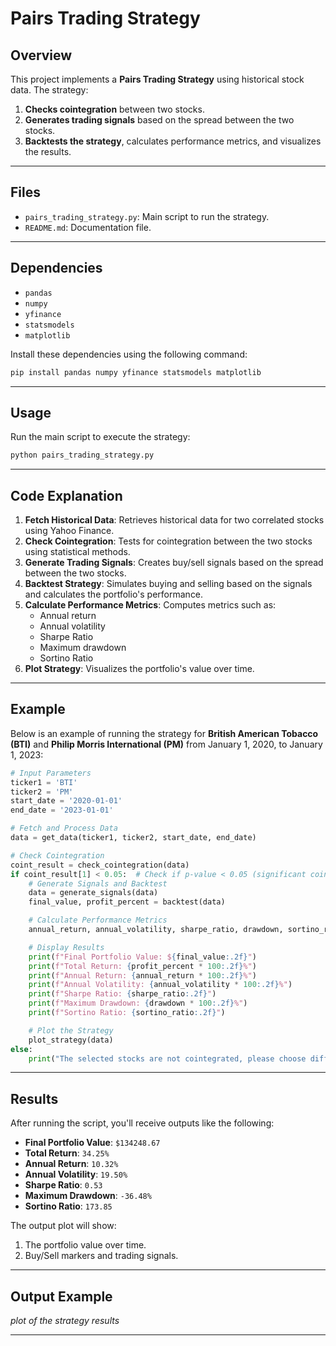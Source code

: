 # Pairs Trading Strategy

## Overview
This project implements a **Pairs Trading Strategy** using historical stock data. The strategy:  
1. **Checks cointegration** between two stocks.  
2. **Generates trading signals** based on the spread between the two stocks.  
3. **Backtests the strategy**, calculates performance metrics, and visualizes the results.

---

## Files
- `pairs_trading_strategy.py`: Main script to run the strategy.
- `README.md`: Documentation file.

---

## Dependencies
- `pandas`
- `numpy`
- `yfinance`
- `statsmodels`
- `matplotlib`

Install these dependencies using the following command:

```bash
pip install pandas numpy yfinance statsmodels matplotlib
```

---

## Usage
Run the main script to execute the strategy:

```bash
python pairs_trading_strategy.py
```

---

## Code Explanation
1. **Fetch Historical Data**: Retrieves historical data for two correlated stocks using Yahoo Finance.
2. **Check Cointegration**: Tests for cointegration between the two stocks using statistical methods.
3. **Generate Trading Signals**: Creates buy/sell signals based on the spread between the two stocks.
4. **Backtest Strategy**: Simulates buying and selling based on the signals and calculates the portfolio's performance.
5. **Calculate Performance Metrics**: Computes metrics such as:
   - Annual return
   - Annual volatility
   - Sharpe Ratio
   - Maximum drawdown
   - Sortino Ratio
6. **Plot Strategy**: Visualizes the portfolio's value over time.

---

## Example
Below is an example of running the strategy for **British American Tobacco (BTI)** and **Philip Morris International (PM)** from January 1, 2020, to January 1, 2023:

```python
# Input Parameters
ticker1 = 'BTI'
ticker2 = 'PM'
start_date = '2020-01-01'
end_date = '2023-01-01'

# Fetch and Process Data
data = get_data(ticker1, ticker2, start_date, end_date)

# Check Cointegration
coint_result = check_cointegration(data)
if coint_result[1] < 0.05:  # Check if p-value < 0.05 (significant cointegration)
    # Generate Signals and Backtest
    data = generate_signals(data)
    final_value, profit_percent = backtest(data)

    # Calculate Performance Metrics
    annual_return, annual_volatility, sharpe_ratio, drawdown, sortino_ratio = calculate_metrics(data, final_value, 100000)

    # Display Results
    print(f"Final Portfolio Value: ${final_value:.2f}")
    print(f"Total Return: {profit_percent * 100:.2f}%")
    print(f"Annual Return: {annual_return * 100:.2f}%")
    print(f"Annual Volatility: {annual_volatility * 100:.2f}%")
    print(f"Sharpe Ratio: {sharpe_ratio:.2f}")
    print(f"Maximum Drawdown: {drawdown * 100:.2f}%")
    print(f"Sortino Ratio: {sortino_ratio:.2f}")

    # Plot the Strategy
    plot_strategy(data)
else:
    print("The selected stocks are not cointegrated, please choose different pairs.")
```

---

## Results
After running the script, you'll receive outputs like the following:  
- **Final Portfolio Value**: `$134248.67`  
- **Total Return**: `34.25%`  
- **Annual Return**: `10.32%`  
- **Annual Volatility**: `19.50%`  
- **Sharpe Ratio**: `0.53`  
- **Maximum Drawdown**: `-36.48%`  
- **Sortino Ratio**: `173.85`

The output plot will show:
1. The portfolio value over time.
2. Buy/Sell markers and trading signals.

---

## Output Example  
*plot of the strategy results*

---